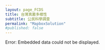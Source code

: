```yaml
---
layout: page_FCDS
title: 台灣真菌多樣性
subtitle: 公民科學調查
permalink: "MapboxSolution"
#published: false
---
```

<object data="https://script.google.com/macros/s/AKfycbxrdsNgC6D8sihpNH5xGfSOjjIH82lenuD3iHG1N_sgYH5UpKelrn0WMC0vROZ-utEmUw/exec" width="100%" height="1100">
    Error: Embedded data could not be displayed.
</object>
